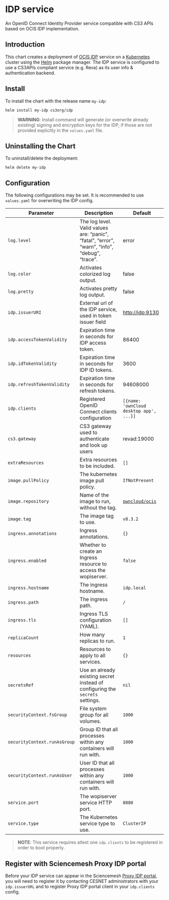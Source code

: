 # IDP service

An OpenID Connect Identity Provider service compatible with CS3 APIs based on OCIS IDP implementation.

## Introduction

This chart creates a deployment of [OCIS IDP](https://owncloud.dev/services/idp/) service on a [Kubernetes](http://kubernetes.io) cluster using the [Helm](https://helm.sh) package manager. The IDP service is configured to use a CS3APIs compliant service (e.g. Reva) as its user info & authentication backend.

## Install

To install the chart with the release name `my-idp`:

```console
helm install my-idp cs3org/idp
```

> **WARNING**: Install command will generate (or overwrite already existing) signing and encryption keys for the IDP, if those are not provided explicitly in the `values.yaml` file.

## Uninstalling the Chart

To uninstall/delete the deployment:

```console
helm delete my-idp
```

## Configuration

The following configurations may be set. It is recommended to use `values.yaml` for overwriting the IDP config.

| Parameter                    | Description                                                                                   | Default                                                   |
| ---------------------------- | --------------------------------------------------------------------------------------------- | --------------------------------------------------------- |
| `log.level`                  | The log level. Valid values are: “panic”, “fatal”, “error”, “warn”, “info”, “debug”, “trace”. | error                                                     |
| `log.color`                  | Activates colorized log output.                                                               | false                                                     |
| `log.pretty`                 | Activates pretty log output.                                                                  | false                                                     |
| `idp.issuerURI`              | External url of the IDP service, used in token issuer field                                   | <http://idp:9130>                                         |
| `idp.accessTokenValidity`    | Expiration time in seconds for IDP access token.                                              | 86400                                                     |
| `idp.idTokenValidity`        | Expiration time in seconds for IDP ID tokens.                                                 | 3600                                                      |
| `idp.refreshTokenValidity`   | Expiration time in seconds for refresh tokens.                                                | 94608000                                                  |
| `idp.clients`                | Registered OpenID Connect clients configuration                                               | `[{name: 'ownCloud desktop app', ...}]`                   |
| `cs3.gateway`                | CS3 gateway used to authenticate and look up users                                            | revad:19000                                               |
| `extraResources`             | Extra resources to be included.                                                               | `[]`                                                      |
| `image.pullPolicy`           | The kubernetes image pull policy.                                                             | `IfNotPresent`                                            |
| `image.repository`           | Name of the image to run, without the tag.                                                    | [`owncloud/ocis`](https://hub.docker.com/r/owncloud/ocis) |
| `image.tag`                  | The image tag to use.                                                                         | `v8.3.2`                                                  |
| `ingress.annotations`        | Ingress annotations.                                                                          | `{}`                                                      |
| `ingress.enabled`            | Whether to create an Ingress resource to access the wopiserver.                               | `false`                                                   |
| `ingress.hostname`           | The ingress hostname.                                                                         | `idp.local`                                               |
| `ingress.path`               | The ingress path.                                                                             | `/`                                                       |
| `ingress.tls`                | Ingress TLS configuration (YAML).                                                             | `[]`                                                      |
| `replicaCount`               | How many replicas to run.                                                                     | `1`                                                       |
| `resources`                  | Resources to apply to all services.                                                           | `{}`                                                      |
| `secretsRef`                 | Use an already existing secret instead of configuring the `secrets` settings.                 | `nil`                                                     |
| `securityContext.fsGroup`    | File system group for all volumes.                                                            | `1000`                                                    |
| `securityContext.runAsGroup` | Group ID that all processes within any containers will run with.                              | `1000`                                                    |
| `securityContext.runAsUser`  | User ID that all processes within any containers will run with.                               | `1000`                                                    |
| `service.port`               | The wopiserver service HTTP port.                                                             | `8880`                                                    |
| `service.type`               | The Kubernetes service type to use.                                                           | `ClusterIP`                                               |

> **NOTE**: This service requires atlest one `idp.clients` to be registered in order to boot properly.

## Register with Sciencemesh Proxy IDP portal

Before your IDP service can appear in the Sciencemesh [Proxy IDP portal](http://aai-demo.sciencemesh.cesnet.cz/.well-known/openid-configuration), you will need to register it by contacting CESNET administrators with your `idp.issuerURL` and to register Proxy IDP portal client in your `idp.clients` config.
